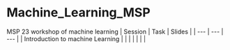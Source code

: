 # Machine_Learning_MSP
MSP 23 workshop of machine learning 
| Session | Task | Slides  |
| --- | --- | --- |
| Introduction to machine Learning |  |  |
|  |  |  |


